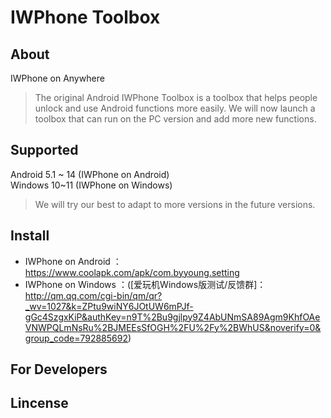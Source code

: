 # IWPhone Toolbox

## About
IWPhone on Anywhere
>The original Android IWPhone Toolbox is a toolbox that helps people unlock and use Android functions more easily. We will now launch a toolbox that can run on the PC version and add more new functions.

## Supported
Android 5.1 ~ 14 (IWPhone on Android)  
Windows 10~11 (IWPhone on Windows)
>We will try our best to adapt to more versions in the future versions.

## Install
- IWPhone on Android ：https://www.coolapk.com/apk/com.byyoung.setting
- IWPhone on Windows ：([爱玩机Windows版测试/反馈群]：http://qm.qq.com/cgi-bin/qm/qr?_wv=1027&k=ZPtu9wiNY6JOtUW6mPJf-gGc4SzgxKiP&authKey=n9T%2Bu9gjlpy9Z4AbUNmSA89Agm9KhfOAeVNWPQLmNsRu%2BJMEEsSfOGH%2FU%2Fy%2BWhUS&noverify=0&group_code=792885692)

## For Developers


## Lincense
